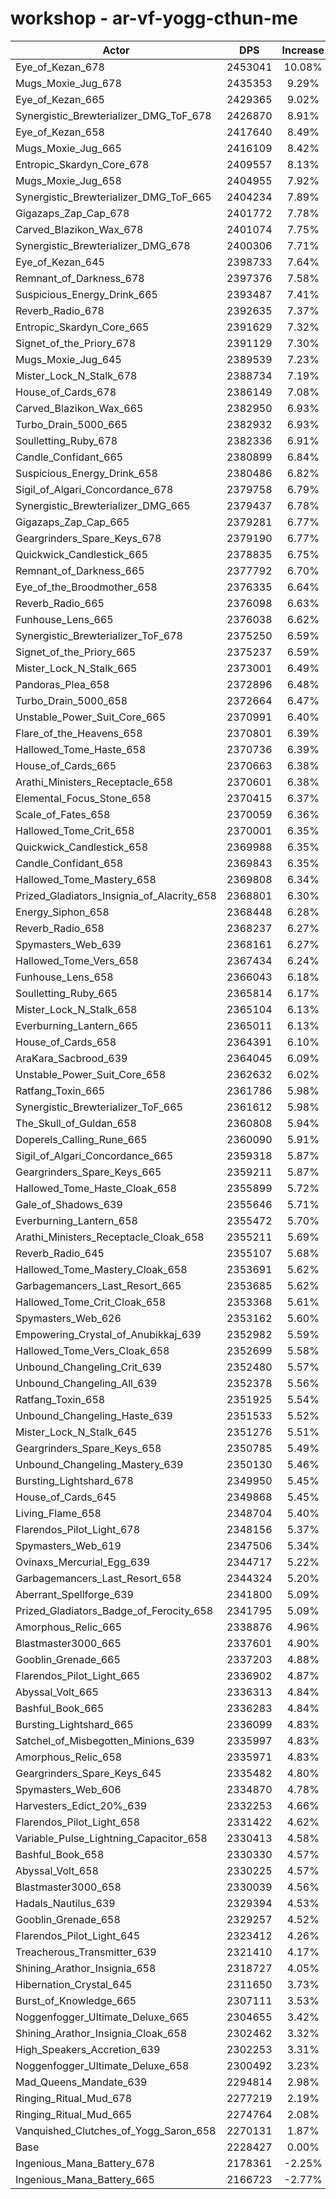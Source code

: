 # workshop - ar-vf-yogg-cthun-me
| Actor | DPS | Increase |
|---|:---:|:---:|
|Eye_of_Kezan_678|2453041|10.08%|
|Mugs_Moxie_Jug_678|2435353|9.29%|
|Eye_of_Kezan_665|2429365|9.02%|
|Synergistic_Brewterializer_DMG_ToF_678|2426870|8.91%|
|Eye_of_Kezan_658|2417640|8.49%|
|Mugs_Moxie_Jug_665|2416109|8.42%|
|Entropic_Skardyn_Core_678|2409557|8.13%|
|Mugs_Moxie_Jug_658|2404955|7.92%|
|Synergistic_Brewterializer_DMG_ToF_665|2404234|7.89%|
|Gigazaps_Zap_Cap_678|2401772|7.78%|
|Carved_Blazikon_Wax_678|2401074|7.75%|
|Synergistic_Brewterializer_DMG_678|2400306|7.71%|
|Eye_of_Kezan_645|2398733|7.64%|
|Remnant_of_Darkness_678|2397376|7.58%|
|Suspicious_Energy_Drink_665|2393487|7.41%|
|Reverb_Radio_678|2392635|7.37%|
|Entropic_Skardyn_Core_665|2391629|7.32%|
|Signet_of_the_Priory_678|2391129|7.30%|
|Mugs_Moxie_Jug_645|2389539|7.23%|
|Mister_Lock_N_Stalk_678|2388734|7.19%|
|House_of_Cards_678|2386149|7.08%|
|Carved_Blazikon_Wax_665|2382950|6.93%|
|Turbo_Drain_5000_665|2382932|6.93%|
|Soulletting_Ruby_678|2382336|6.91%|
|Candle_Confidant_665|2380899|6.84%|
|Suspicious_Energy_Drink_658|2380486|6.82%|
|Sigil_of_Algari_Concordance_678|2379758|6.79%|
|Synergistic_Brewterializer_DMG_665|2379437|6.78%|
|Gigazaps_Zap_Cap_665|2379281|6.77%|
|Geargrinders_Spare_Keys_678|2379190|6.77%|
|Quickwick_Candlestick_665|2378835|6.75%|
|Remnant_of_Darkness_665|2377792|6.70%|
|Eye_of_the_Broodmother_658|2376335|6.64%|
|Reverb_Radio_665|2376098|6.63%|
|Funhouse_Lens_665|2376038|6.62%|
|Synergistic_Brewterializer_ToF_678|2375250|6.59%|
|Signet_of_the_Priory_665|2375237|6.59%|
|Mister_Lock_N_Stalk_665|2373001|6.49%|
|Pandoras_Plea_658|2372896|6.48%|
|Turbo_Drain_5000_658|2372664|6.47%|
|Unstable_Power_Suit_Core_665|2370991|6.40%|
|Flare_of_the_Heavens_658|2370801|6.39%|
|Hallowed_Tome_Haste_658|2370736|6.39%|
|House_of_Cards_665|2370663|6.38%|
|Arathi_Ministers_Receptacle_658|2370601|6.38%|
|Elemental_Focus_Stone_658|2370415|6.37%|
|Scale_of_Fates_658|2370059|6.36%|
|Hallowed_Tome_Crit_658|2370001|6.35%|
|Quickwick_Candlestick_658|2369988|6.35%|
|Candle_Confidant_658|2369843|6.35%|
|Hallowed_Tome_Mastery_658|2369808|6.34%|
|Prized_Gladiators_Insignia_of_Alacrity_658|2368801|6.30%|
|Energy_Siphon_658|2368448|6.28%|
|Reverb_Radio_658|2368237|6.27%|
|Spymasters_Web_639|2368161|6.27%|
|Hallowed_Tome_Vers_658|2367434|6.24%|
|Funhouse_Lens_658|2366043|6.18%|
|Soulletting_Ruby_665|2365814|6.17%|
|Mister_Lock_N_Stalk_658|2365104|6.13%|
|Everburning_Lantern_665|2365011|6.13%|
|House_of_Cards_658|2364391|6.10%|
|AraKara_Sacbrood_639|2364045|6.09%|
|Unstable_Power_Suit_Core_658|2362632|6.02%|
|Ratfang_Toxin_665|2361786|5.98%|
|Synergistic_Brewterializer_ToF_665|2361612|5.98%|
|The_Skull_of_Guldan_658|2360808|5.94%|
|Doperels_Calling_Rune_665|2360090|5.91%|
|Sigil_of_Algari_Concordance_665|2359318|5.87%|
|Geargrinders_Spare_Keys_665|2359211|5.87%|
|Hallowed_Tome_Haste_Cloak_658|2355899|5.72%|
|Gale_of_Shadows_639|2355646|5.71%|
|Everburning_Lantern_658|2355472|5.70%|
|Arathi_Ministers_Receptacle_Cloak_658|2355211|5.69%|
|Reverb_Radio_645|2355107|5.68%|
|Hallowed_Tome_Mastery_Cloak_658|2353691|5.62%|
|Garbagemancers_Last_Resort_665|2353685|5.62%|
|Hallowed_Tome_Crit_Cloak_658|2353368|5.61%|
|Spymasters_Web_626|2353162|5.60%|
|Empowering_Crystal_of_Anubikkaj_639|2352982|5.59%|
|Hallowed_Tome_Vers_Cloak_658|2352699|5.58%|
|Unbound_Changeling_Crit_639|2352480|5.57%|
|Unbound_Changeling_All_639|2352378|5.56%|
|Ratfang_Toxin_658|2351925|5.54%|
|Unbound_Changeling_Haste_639|2351533|5.52%|
|Mister_Lock_N_Stalk_645|2351276|5.51%|
|Geargrinders_Spare_Keys_658|2350785|5.49%|
|Unbound_Changeling_Mastery_639|2350130|5.46%|
|Bursting_Lightshard_678|2349950|5.45%|
|House_of_Cards_645|2349868|5.45%|
|Living_Flame_658|2348704|5.40%|
|Flarendos_Pilot_Light_678|2348156|5.37%|
|Spymasters_Web_619|2347506|5.34%|
|Ovinaxs_Mercurial_Egg_639|2344717|5.22%|
|Garbagemancers_Last_Resort_658|2344324|5.20%|
|Aberrant_Spellforge_639|2341800|5.09%|
|Prized_Gladiators_Badge_of_Ferocity_658|2341795|5.09%|
|Amorphous_Relic_665|2338876|4.96%|
|Blastmaster3000_665|2337601|4.90%|
|Gooblin_Grenade_665|2337203|4.88%|
|Flarendos_Pilot_Light_665|2336902|4.87%|
|Abyssal_Volt_665|2336313|4.84%|
|Bashful_Book_665|2336283|4.84%|
|Bursting_Lightshard_665|2336099|4.83%|
|Satchel_of_Misbegotten_Minions_639|2335997|4.83%|
|Amorphous_Relic_658|2335971|4.83%|
|Geargrinders_Spare_Keys_645|2335482|4.80%|
|Spymasters_Web_606|2334870|4.78%|
|Harvesters_Edict_20%_639|2332253|4.66%|
|Flarendos_Pilot_Light_658|2331422|4.62%|
|Variable_Pulse_Lightning_Capacitor_658|2330413|4.58%|
|Bashful_Book_658|2330330|4.57%|
|Abyssal_Volt_658|2330225|4.57%|
|Blastmaster3000_658|2330039|4.56%|
|Hadals_Nautilus_639|2329394|4.53%|
|Gooblin_Grenade_658|2329257|4.52%|
|Flarendos_Pilot_Light_645|2323412|4.26%|
|Treacherous_Transmitter_639|2321410|4.17%|
|Shining_Arathor_Insignia_658|2318727|4.05%|
|Hibernation_Crystal_645|2311650|3.73%|
|Burst_of_Knowledge_665|2307111|3.53%|
|Noggenfogger_Ultimate_Deluxe_665|2304655|3.42%|
|Shining_Arathor_Insignia_Cloak_658|2302462|3.32%|
|High_Speakers_Accretion_639|2302253|3.31%|
|Noggenfogger_Ultimate_Deluxe_658|2300492|3.23%|
|Mad_Queens_Mandate_639|2294814|2.98%|
|Ringing_Ritual_Mud_678|2277219|2.19%|
|Ringing_Ritual_Mud_665|2274764|2.08%|
|Vanquished_Clutches_of_Yogg_Saron_658|2270131|1.87%|
|Base|2228427|0.00%|
|Ingenious_Mana_Battery_678|2178361|-2.25%|
|Ingenious_Mana_Battery_665|2166723|-2.77%|
